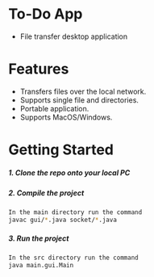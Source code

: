 # To-Do App

  - File transfer desktop application

# Features
- Transfers files over the local network.
- Supports single file and directories.
- Portable application.
- Supports MacOS/Windows.

# Getting Started

##### 1. Clone the repo onto your local PC
##### 2. Compile the project
```bash
In the main directory run the command
javac gui/*.java socket/*.java
```
##### 3. Run the project
```bash
In the src directory run the command
java main.gui.Main
```
